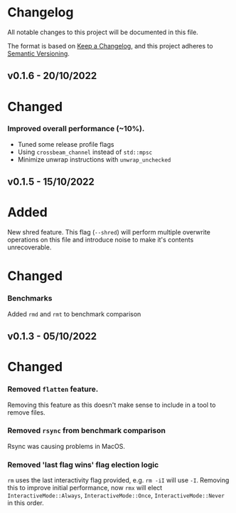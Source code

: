 # Changelog
All notable changes to this project will be documented in this file.

The format is based on [Keep a Changelog](https://keepachangelog.com/en/1.0.0/),
and this project adheres to [Semantic Versioning](https://semver.org/spec/v2.0.0.html).

## v0.1.6 - 20/10/2022

# Changed

### Improved overall performance (~10%).

- Tuned some release profile flags
- Using `crossbeam_channel` instead of `std::mpsc`
- Minimize unwrap instructions with `unwrap_unchecked`

## v0.1.5 - 15/10/2022

# Added

New shred feature.
This flag (`--shred`) will perform multiple overwrite operations on this file
and introduce noise to make it's contents unrecoverable.

# Changed

### Benchmarks

Added `rmd` and `rmt` to benchmark comparison

## v0.1.3 - 05/10/2022

# Changed

### Removed `flatten` feature.

Removing this feature as this doesn't make sense to include in a tool to remove
files.

### Removed `rsync` from benchmark comparison

Rsync was causing problems in MacOS.

### Removed 'last flag wins' flag election logic

`rm` uses the last interactivity flag provided, e.g. `rm -iI` will use `-I`.
Removing this to improve initial performance, now `rmx` will elect
`InteractiveMode::Always`, `InteractiveMode::Once`, `InteractiveMode::Never` in
this order.
